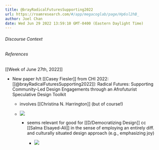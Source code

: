 ```yaml
---
title: @brayRadicalFuturesSupporting2022
url: https://roamresearch.com/#/app/megacoglab/page/Hp6sl2hB_
author: Joel Chan
date: Wed Jun 29 2022 13:59:10 GMT-0400 (Eastern Daylight Time)
---
```




###### Discourse Context



###### References

[[Week of June 27th, 2022]]

- New paper h/t [[Casey Fiesler]] from CHI 2022: [[@brayRadicalFuturesSupporting2022]]: Radical Futures: Supporting Community-Led Design Engagements through an Afrofuturist Speculative Design Toolkit

    - involves [[Christina N. Harrington]] (but of course!)

    - ![](https://firebasestorage.googleapis.com/v0/b/firescript-577a2.appspot.com/o/imgs%2Fapp%2Fmegacoglab%2F3np0-xpOlA.png?alt=media&token=1f8535b6-a567-4948-bf35-76914a3096c6)

        - seems relevant for good for [[D/Democratizing Design]] cc [[Salma Elsayed-Ali]] in the sense of employing an entirely diff. and culturally situated design approach (e.g., emphasizing joy)

            - ![](https://firebasestorage.googleapis.com/v0/b/firescript-577a2.appspot.com/o/imgs%2Fapp%2Fmegacoglab%2Fw2ZqLM9P-F.png?alt=media&token=307a9122-b27f-4aeb-bcd5-9b243f005612)
